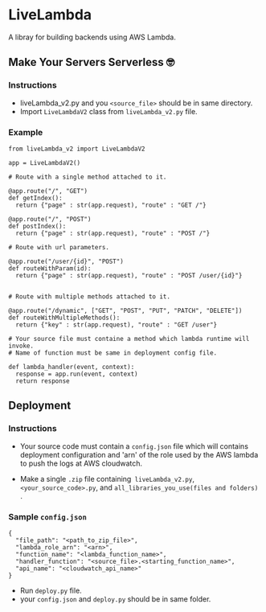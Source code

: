 # LiveLambda
A libray for building backends using AWS Lambda.

## Make Your Servers Serverless 🤓

### Instructions
* liveLambda_v2.py and you ``<source_file>`` should be in same directory.
* Import ``LiveLambdaV2`` class from ``liveLambda_v2.py`` file.
### Example

```
from liveLambda_v2 import LiveLambdaV2

app = LiveLambdaV2()

# Route with a single method attached to it.

@app.route("/", "GET")
def getIndex():
  return {"page" : str(app.request), "route" : "GET /"}

@app.route("/", "POST")
def postIndex():
  return {"page" : str(app.request), "route" : "POST /"}

# Route with url parameters.

@app.route("/user/{id}", "POST")
def routeWithParam(id):
  return {"page" : str(app.request), "route" : "POST /user/{id}"}


# Route with multiple methods attached to it.

@app.route("/dynamic", ["GET", "POST", "PUT", "PATCH", "DELETE"])
def routeWithMultipleMethods():
  return {"key" : str(app.request), "route" : "GET /user"}

# Your source file must containe a method which lambda runtime will invoke.
# Name of function must be same in deployment config file.

def lambda_handler(event, context):
  response = app.run(event, context)
  return response

```

## Deployment

### Instructions
* Your source code must contain a ``config.json`` file which will contains deployment configuration and 'arn' of the role used by the AWS lambda to push the logs at AWS cloudwatch.

* Make a single `.zip` file containing` liveLambda_v2.py`, `<your_source_code>.py`, and `all_libraries_you_use(files and folders)` .
### Sample ``config.json``
```
{
  "file_path": "<path_to_zip_file>",
  "lambda_role_arn": "<arn>",
  "function_name": "<lambda_function_name>",
  "handler_function": "<source_file>.<starting_function_name>",
  "api_name": "<cloudwatch_api_name>"
}
```
* Run ``deploy.py`` file. 
* your ``config.json`` and ``deploy.py`` should be in same folder.
